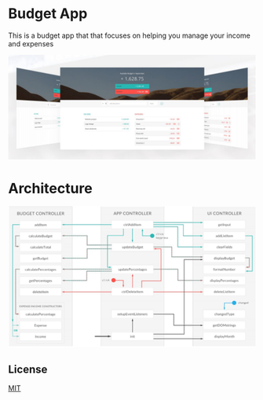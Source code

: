 # Budget App

This is a budget app that that focuses on helping you manage your income and expenses

![main](/assets/main.JPG)

# Architecture

![architecture](/assets/architecture.JPG)

## License

[MIT](https://choosealicense.com/licenses/mit/)
